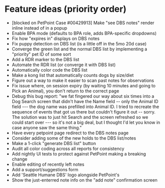 # Feature ideas (priority order)
* [blocked on PetPoint Case #00429913] Make "see DBS notes" render inline instead of in a popup
* Enable BPA mode (defaults to BPA role, adds BPA-specific dropdowns)
* Fix how "expires in" displays on DBS notes
* Fix puppy detection on DBS list (is a little off in the 5mo 20d case)
* Converge the green list and the normal DBS list by implementing a "priority" pet ID of some sort
* Add a RDR marker to the DBS list
* Automate the RDR list (or converge it with DBS list)
* Automatically color code the DBS list
* Make a kong list that automatically counts dogs by size/diet
* Figure out a way to make it easier to scan past notes for observations
* Fix issue where, on session expiry (by waiting 10 minutes and going to Pick an Animal), you don't return to the correct page
* Debug this bug report:
    "we fat fingered our way about six times into a Dog Search screen that didn't have the Name field -- only the Animal ID field --- the dog name was prefilled into Animal ID.  I tried to recreate the sequence of events that got us there but couldn't figure it out -- sorry.  The solution was to just hit Search and the screen refreshed so we could start over --- so it's not a big deal, but I thought I'd let you know in case anyone saw the same thing."
* Have every petpoint page redirect to the DBS notes page
* Consider adding some of the new holds to the DBS list/notes
* Make a 1-click "generate DBS list" button
* Audit all color coding across all reports for consistency
* Add nightly UI tests to protect against PetPoint making a breaking change
* Enable editing of recently left notes
* Add a support/suggestions form
* Add 'Seattle Humane DBS' logo alongside PetPoint's
* Show the just-enterred note info on the "add note" confirmation screen
